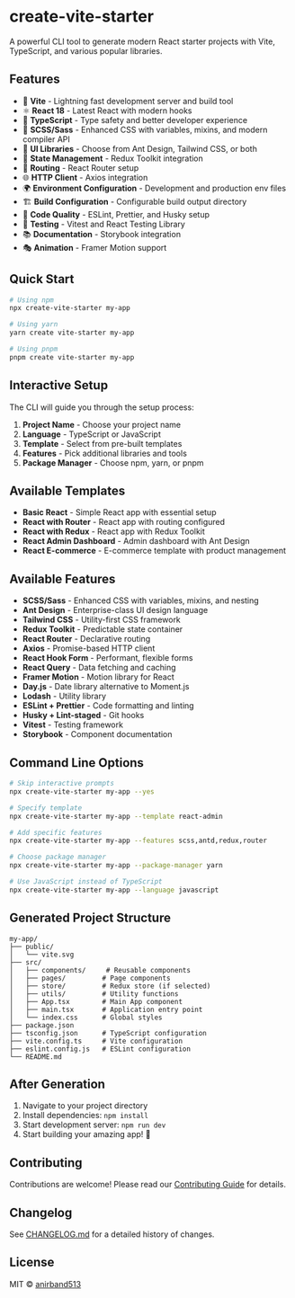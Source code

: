 # create-vite-starter

A powerful CLI tool to generate modern React starter projects with Vite, TypeScript, and various popular libraries.

## Features

- 🚀 **Vite** - Lightning fast development server and build tool
- ⚛️ **React 18** - Latest React with modern hooks
- 🔷 **TypeScript** - Type safety and better developer experience
- 🎨 **SCSS/Sass** - Enhanced CSS with variables, mixins, and modern compiler API
- 🎨 **UI Libraries** - Choose from Ant Design, Tailwind CSS, or both
- 🔄 **State Management** - Redux Toolkit integration
- 🧭 **Routing** - React Router setup
- 🌐 **HTTP Client** - Axios integration
- 🌍 **Environment Configuration** - Development and production env files
- 🏗️ **Build Configuration** - Configurable build output directory
- 📏 **Code Quality** - ESLint, Prettier, and Husky setup
- 🧪 **Testing** - Vitest and React Testing Library
- 📚 **Documentation** - Storybook integration
- 🎭 **Animation** - Framer Motion support

## Quick Start

```bash
# Using npm
npx create-vite-starter my-app

# Using yarn
yarn create vite-starter my-app

# Using pnpm
pnpm create vite-starter my-app
```

## Interactive Setup

The CLI will guide you through the setup process:

1. **Project Name** - Choose your project name
2. **Language** - TypeScript or JavaScript
3. **Template** - Select from pre-built templates
4. **Features** - Pick additional libraries and tools
5. **Package Manager** - Choose npm, yarn, or pnpm

## Available Templates

- **Basic React** - Simple React app with essential setup
- **React with Router** - React app with routing configured
- **React with Redux** - React app with Redux Toolkit
- **React Admin Dashboard** - Admin dashboard with Ant Design
- **React E-commerce** - E-commerce template with product management

## Available Features

- **SCSS/Sass** - Enhanced CSS with variables, mixins, and nesting
- **Ant Design** - Enterprise-class UI design language
- **Tailwind CSS** - Utility-first CSS framework
- **Redux Toolkit** - Predictable state container
- **React Router** - Declarative routing
- **Axios** - Promise-based HTTP client
- **React Hook Form** - Performant, flexible forms
- **React Query** - Data fetching and caching
- **Framer Motion** - Motion library for React
- **Day.js** - Date library alternative to Moment.js
- **Lodash** - Utility library
- **ESLint + Prettier** - Code formatting and linting
- **Husky + Lint-staged** - Git hooks
- **Vitest** - Testing framework
- **Storybook** - Component documentation

## Command Line Options

```bash
# Skip interactive prompts
npx create-vite-starter my-app --yes

# Specify template
npx create-vite-starter my-app --template react-admin

# Add specific features
npx create-vite-starter my-app --features scss,antd,redux,router

# Choose package manager
npx create-vite-starter my-app --package-manager yarn

# Use JavaScript instead of TypeScript
npx create-vite-starter my-app --language javascript
```

## Generated Project Structure

```
my-app/
├── public/
│   └── vite.svg
├── src/
│   ├── components/     # Reusable components
│   ├── pages/         # Page components
│   ├── store/         # Redux store (if selected)
│   ├── utils/         # Utility functions
│   ├── App.tsx        # Main App component
│   ├── main.tsx       # Application entry point
│   └── index.css      # Global styles
├── package.json
├── tsconfig.json      # TypeScript configuration
├── vite.config.ts     # Vite configuration
├── eslint.config.js   # ESLint configuration
└── README.md
```

## After Generation

1. Navigate to your project directory
2. Install dependencies: `npm install`
3. Start development server: `npm run dev`
4. Start building your amazing app! 🚀

## Contributing

Contributions are welcome! Please read our [Contributing Guide](CONTRIBUTING.md) for details.

## Changelog

See [CHANGELOG.md](CHANGELOG.md) for a detailed history of changes.

## License

MIT © [anirband513](https://github.com/anirband513)
